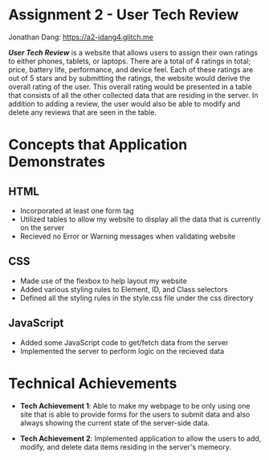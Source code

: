 Assignment 2 - User Tech Review 
===

Jonathan Dang: https://a2-jdang4.glitch.me

***User Tech Review*** is a website that allows users to assign their own ratings to either phones, tablets, or laptops. There are a total of 4 ratings in total; price, battery life, performance, and device feel. Each of these ratings are out of 5 stars and by submitting the ratings, the website would derive the overall rating of the user. This overall rating would be presented in a table that consists of all the other collected data that are residing in the server. In addition to adding a review, the user would also be able to modify and delete any reviews that are seen in the table.


# Concepts that Application Demonstrates

## HTML
- Incorporated at least one form tag 
- Utilized tables to allow my website to display all the data that is currently on the server 
- Recieved no Error or Warning messages when validating website

## CSS
- Made use of the flexbox to help layout my website
- Added various styling rules to Element, ID, and Class selectors 
- Defined all the styling rules in the style.css file under the css directory

## JavaScript
- Added some JavaScript code to get/fetch data from the server
- Implemented the server to perform logic on the recieved data


# Technical Achievements

- **Tech Achievement 1**: Able to make my webpage to be only using one site that is able to provide forms for the users to submit data and also always showing the current state of the server-side data.

- **Tech Achievement 2**: Implemented application to allow the users to add, modify, and delete data items residing in the server's memeory.

